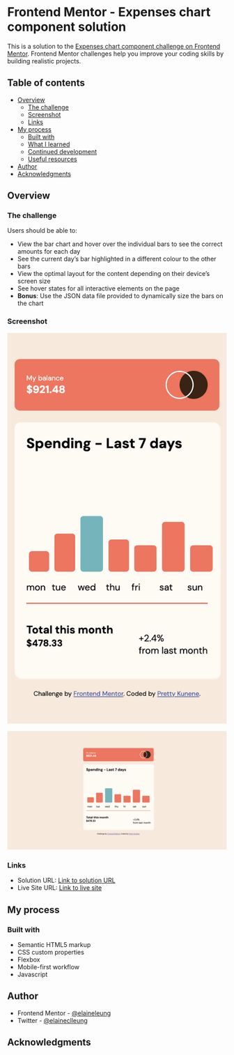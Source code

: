 # Frontend Mentor - Expenses chart component solution

This is a solution to the [Expenses chart component challenge on Frontend Mentor](https://www.frontendmentor.io/challenges/expenses-chart-component-e7yJBUdjwt). Frontend Mentor challenges help you improve your coding skills by building realistic projects. 

## Table of contents

- [Overview](#overview)
  - [The challenge](#the-challenge)
  - [Screenshot](#screenshot)
  - [Links](#links)
- [My process](#my-process)
  - [Built with](#built-with)
  - [What I learned](#what-i-learned)
  - [Continued development](#continued-development)
  - [Useful resources](#useful-resources)
- [Author](#author)
- [Acknowledgments](#acknowledgments)

## Overview

### The challenge

Users should be able to:

- View the bar chart and hover over the individual bars to see the correct amounts for each day
- See the current day’s bar highlighted in a different colour to the other bars
- View the optimal layout for the content depending on their device’s screen size
- See hover states for all interactive elements on the page
- **Bonus**: Use the JSON data file provided to dynamically size the bars on the chart

### Screenshot

![Mobile view of solution](./images/mobile-chat.png)

![Desktop view of solution](./images/desktop-chat.png)


### Links

- Solution URL: [Link to solution URL](https://www.frontendmentor.io/solutions/responsive-bar-chart-component-with-json-data-fetching-b2LJ5eTGIX)
- Live Site URL: [Link to live site](https://nonoza.github.io/frontendmentor/expenses-chart-component-main/)

## My process

### Built with

- Semantic HTML5 markup
- CSS custom properties
- Flexbox
- Mobile-first workflow
- Javascript






## Author

- Frontend Mentor - [@elaineleung](https://www.frontendmentor.io/profile/elaineleung)
- Twitter - [@elaineclleung](https://twitter.com/elaineclleung)

## Acknowledgments

